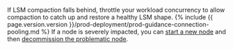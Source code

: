 If LSM compaction falls behind, throttle your workload concurrency to allow compaction to catch up and restore a healthy LSM shape. {% include {{ page.version.version }}/prod-deployment/prod-guidance-connection-pooling.md %} If a node is severely impacted, you can [start a new node](cockroach-start.html) and then [decommission the problematic node](remove-nodes.html#remove-a-single-node-live).